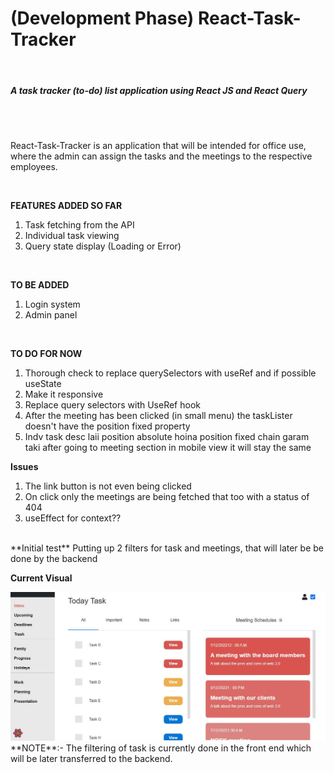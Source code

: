 <h1> (Development Phase) React-Task-Tracker </h1> <br>
<h5> A task tracker (to-do) list application using React JS and React Query</h5> <br>
<br>
<p> React-Task-Tracker is an application that will be intended for office use, where
the admin can assign the tasks and the meetings to the respective employees. <p>
<br>

**FEATURES ADDED SO FAR** 
1. Task fetching from the API
2. Individual task viewing
3. Query state display (Loading or Error)   
<br>

**TO BE ADDED**
1. Login system
2. Admin panel
<br>

**TO DO FOR NOW**
1. Thorough check to replace querySelectors with useRef and if possible useState
2. Make it responsive
3. Replace query selectors with UseRef hook
4. After the meeting has been clicked (in small menu) the taskLister doesn't have the position fixed property
5. Indv task desc laii position absolute hoina position fixed chain garam taki after going to meeting
section in mobile view it will stay the same

**Issues**
1. The link button is not even being clicked
2. On click only the meetings are being fetched that too with a status of 404
3. useEffect for context??

<br>
**Initial test**
Putting up 2 filters for task and meetings, that will later be be done by the backend
<br>

**Current Visual** <br>

<img src="src/ForReadMe/1.JPG"/>

<br>
**NOTE**:- The filtering of task is currently done in the front end which will be later transferred to
the backend. 